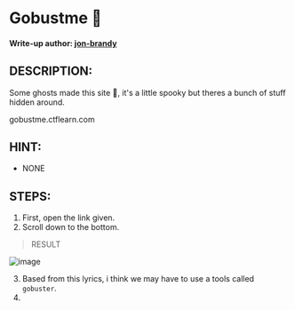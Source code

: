 # Gobustme 👻
#### Write-up author: [jon-brandy](https://github.com/jon-brandy)
## DESCRIPTION:
Some ghosts made this site 👻, it's a little spooky but theres a bunch of stuff hidden around. 

gobustme.ctflearn.com

## HINT:
- NONE

## STEPS:
1. First, open the link given.
2. Scroll down to the bottom.

> RESULT

![image](https://user-images.githubusercontent.com/70703371/194578634-43d39523-06b4-4de1-8d38-25e2fa2d8675.png)


3. Based from this lyrics, i think we may have to use a tools called `gobuster`.
4.


